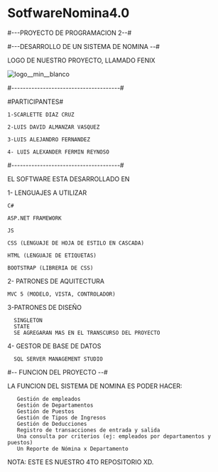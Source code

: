 # SotfwareNomina4.0
#---PROYECTO DE PROGRAMACION 2--#

#---DESARROLLO DE UN SISTEMA DE NOMINA --#

LOGO DE NUESTRO PROYECTO, LLAMADO FENIX

![logo__min__blanco](https://user-images.githubusercontent.com/84217331/160298340-0e320067-2a89-4cf7-8d17-51918d91a6b2.png)

#--------------------------------------#

#PARTICIPANTES#

    1-SCARLETTE DIAZ CRUZ

    2-LUIS DAVID ALMANZAR VASQUEZ

    3-LUIS ALEJANDRO FERNANDEZ

    4- LUIS ALEXANDER FERMIN REYNOSO


#--------------------------------------#

EL SOFTWARE ESTA DESARROLLADO EN 

1- LENGUAJES A UTILIZAR 

    C#
    
    ASP.NET FRAMEWORK
    
    JS
    
    CSS (LENGUAJE DE HOJA DE ESTILO EN CASCADA)
    
    HTML (LENGUAJE DE ETIQUETAS)
    
    BOOTSTRAP (LIBRERIA DE CSS)

2- PATRONES DE AQUITECTURA 

    MVC 5 (MODELO, VISTA, CONTROLADOR)


3-PATRONES DE DISEÑO 

      SINGLETON 
      STATE 
      SE AGREGARAN MAS EN EL TRANSCURSO DEL PROYECTO 

4- GESTOR DE BASE DE DATOS 

      SQL SERVER MANAGEMENT STUDIO 


#-- FUNCION DEL PROYECTO --#

LA FUNCION DEL SISTEMA DE NOMINA ES PODER HACER:

       Gestión de empleados
       Gestión de Departamentos
       Gestión de Puestos
       Gestión de Tipos de Ingresos
       Gestión de Deducciones
       Registro de transacciones de entrada y salida
       Una consulta por criterios (ej: empleados por departamentos y puestos)
       Un Reporte de Nómina x Departamento    
     
 
 NOTA: ESTE ES NUESTRO 4TO REPOSITORIO XD.
    
